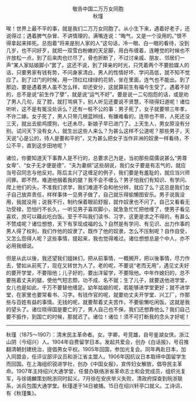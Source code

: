 <center>敬告中国二万万女同胞</center>

<center>秋瑾</center>

唉！世界上最不平的事，就是我们二万万女同胞了。从小生下来，遇着好老子，还说得过；遇着脾气杂冒、不讲情理的，满嘴连说：“晦气，又是一个没用的。”恨不得拿起来摔死。总抱着“将来是别人家的人”这句话，冷一眼、白一眼的看待，没到几岁，也不问好歹，就把一双雪白粉嫩的天足脚，用白布缠着，连睡觉的时候也不许放松一点，到了后来肉也烂尽了，骨也折断了，不过讨亲戚、朋友、邻居们一声“某人家姑娘脚小”罢了。这还不说，到了择亲的时光，只凭着两个不要脸媒人的话，只要男家有钱有势，不问身家清白，男人的性情好坏、学问高低，就不知不觉应了。到了过门的时候，用一顶红红绿绿的花轿，坐在里面，连气也不能出。到了那边，要是遇着男人虽不怎么样，却还安分，这就算前生有福今生受了。遇着不好的，总不是说“前生作了孽”，就是说“运气不好”。要是说一二句抱怨的话，或是劝了男人几句，反了腔，就打骂俱下，别人听见还要说不贤慧，不晓得妇道呢！诸位听听，这不是有冤没处诉么？还有一桩不公的事：男子死了，女子就要带三年孝，不许二嫁。女子死了，男人只带几根蓝辫线，有嫌难看的，连带也不带，人死还没三天，就出去偷鸡摸狗，七还未尽，新娘子早已进门了。上天生人，男女原没有分别。试问天下没有女人，就生出这些人来么？为甚么这样不公道呢？那些男子，天天说“心是公的，待人是要和平的”，又为甚么把女子当作非洲的奴隶一样看待，不公不平，直到这步田地呢？

诸位，你要知道天下事靠人是不行的，总要求己为是，当初那些腐儒说甚么“男尊女卑”、“女子无才便是德”、“夫为妻纲”这些胡说，我们女子要是有志气的，就应当号召同志与他反对。陈后主兴了这缠足的例子，我们要是有羞耻的，就应当兴师问罪。即不然，难道他捆着我的腿？我不会不缠么？男子怕我们有知识、有学问、爬上他们的头，不准我们求学，我们难道不会和他分辨，就应了么？这总是我们女子自己放弃责任，样样事体一见男子做了，自己就乐得偷懒图安乐。男子说我没用，我就没用；说我不行，制约保着眼前舒服，就作奴隶也不问了。自己又看看无功受禄，恐怕行不长久，一听见男子喜欢脚小，就急急忙忙把他缠了，使男子看见喜欢，庶可以藉此吃白饭。至于不叫我们读书、习字，这更是求之不得的，有甚么不赞成呢？诸位想想，天下有享现成福的么？自然是有学问、有见识、出力作事的男人得了权利，我们作他的奴隶了。既作了他的奴隶，怎么不压制呢？自作自受，又怎么怨得人呢？这些事情，提起来，我也觉得难过。诸位想想总是个中人，亦不必用我细说。

但是从此以後，我还望我们姐妹们，把从前事情，一概搁开，把以後事情，尽力作去，譬如从前死了，现在又转世为人了。老的呢，不要说“老而无用”，遇见丈夫好的要开学堂，不要阻他；儿子好的，要出洋留学，不要阻他。中年作媳妇的，总不要拖着丈夫的腿，使他气短志颓，功不成、名不就；生了儿子，就要送他进学堂，女儿也是如此，千万不要替他缠足。幼年姑娘的呢，若能够进学堂更好；就不进学堂，在家里也要常看书、习字。有钱作官的呢，就要劝丈夫开学堂、兴工厂，作那些与百姓有益的事情。无钱的呢，就要帮着丈夫苦作，不要偷懒吃闲饭。这就是我的望头了。诸位晓得国是要亡的了，男人自己也不保，我们还想靠他么？我们自己要不振作，到国亡的时候，那就迟了。诸位！诸位！须不可打断我的念头才好呢！

----

秋瑾（1875～1907）：清末民主革命者。女。字卿，号竞雄，自号鉴湖女侠。浙江山阴（今绍兴）人。1904年自费留学日本。发起共爱会，创办《白话报》，号召推翻清朝封建统治，提倡男女平权。1905年回国，参加光复会。同年再赴日本，加入同盟会，任评议部评议员和浙江省主盟人。1906年因抗议日本取缔中国留学生而回国。在上海组织锐进学社，创办《中国女报》，宣传妇女解放，倡导民主革命。1907年主持绍兴大通学堂，任督办联络浙省革命志士和会党成员，组织光复军，与徐锡麟策划皖浙同时起义。7月徐在安庆举义失败，清政府探查到皖浙联系，派兵包围大通学堂。秋瑾遂于14日被捕。15日在绍兴轩亭口就义。工诗词，有《秋瑾集》。